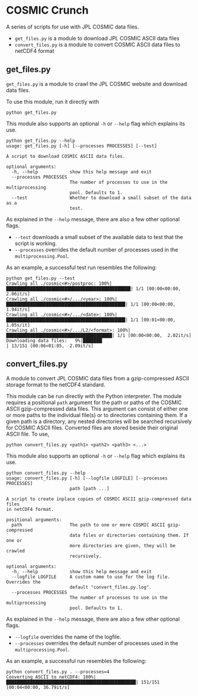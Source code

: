# COSMIC Crunch

A series of scripts for use with JPL COSMIC data files.

* `get_files.py` is a module to download JPL COSMIC ASCII data files
* `convert_files.py` is a module to convert COSMIC ASCII data files to netCDF4 format


## get_files.py

`get_files.py` is a module to crawl the JPL COSMIC website and download data files.

To use this module, run it directly with

```
python get_files.py
```

This module also supports an optional `-h` or `--help` flag which explains its use.

```
python get_files.py --help
usage: get_files.py [-h] [--processes PROCESSES] [--test]

A script to download COSMIC ASCII data files.

optional arguments:
  -h, --help            show this help message and exit
  --processes PROCESSES
                        The number of processes to use in the multiprocessing
                        pool. Defaults to 1.
  --test                Whether to download a small subset of the data as a
                        test.
```

As explained in the `--help` message, there are also a few other optional flags.

* `--test` downloads a small subset of the available data to test that the script is working. 
* `--processes` overrides the default number of processes used in the `multiprocessing.Pool`.

As an example, a successful test run resembles the following:

```
python get_files.py --test
Crawling all ./cosmic<#>/postproc: 100%|███████████████████████████████████████████████| 1/1 [00:00<00:00,  2.06it/s]
Crawling all ./cosmic<#>/.../<year>: 100%|█████████████████████████████████████████████| 1/1 [00:00<00:00,  1.94it/s]
Crawling all ./cosmic<#>/.../<date>: 100%|█████████████████████████████████████████████| 1/1 [00:01<00:00,  1.05s/it]
Crawling all ./cosmic<#>/.../L2/<format>: 100%|████████████████████████████████████████| 1/1 [00:00<00:00,  2.02it/s]
Downloading data files:   9%|███████▎                                                  | 13/151 [00:06<01:05,  2.09it/s]
```


## convert_files.py

A module to convert JPL COSMIC data files from a gzip-compressed ASCII storage format to the netCDF4 standard.

This module can be run directly with the Python interpreter. The module requires a positional `path` argument for the path or paths of the COSMIC ASCII gzip-compressed data files. This argument can consist of either one or more paths to the individual file(s) or to directories containing them. If a given path is a directory, any nested directories will be searched recursively for COSMIC ASCII files. Converted files are stored beside their original ASCII file. To use,

```
python convert_files.py <path1> <path2> <path3> <...>
```

This module also supports an optional `-h` or `--help` flag which explains its use.

```
python convert_files.py --help
usage: convert_files.py [-h] [--logfile LOGFILE] [--processes PROCESSES]
                        path [path ...]

A script to create inplace copies of COSMIC ASCII gzip-compressed data files
in netCDF4 format.

positional arguments:
  path                  The path to one or more COSMIC ASCII gzip-compressed
                        data files or directories containing them. If one or
                        more directories are given, they will be crawled
                        recursively.

optional arguments:
  -h, --help            show this help message and exit
  --logfile LOGFILE     A custom name to use for the log file. Overrides the
                        default "convert_files.py.log".
  --processes PROCESSES
                        The number of processes to use in the multiprocessing
                        pool. Defaults to 1.
```

As explained in the `--help` message, there are also a few other optional flags.

* `--logfile` overrides the name of the logfile. 
* `--processes` overrides the default number of processes used in the `multiprocessing.Pool`.

As an example, a successful run resembles the following:

```
python convert_files.py . --processes=4
Converting ASCII to netCDF4: 100%|█████████████████████████████████████████████████| 151/151 [00:04<00:00, 36.79it/s]
```
